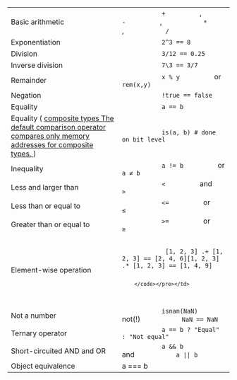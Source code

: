 <table>
<colgroup>
<col style="width: 50%" />
<col style="width: 50%" />
</colgroup>
<tbody>
<tr class="odd">
<td>Basic arithmetic</td>
<td><code>           +         </code> , <code>           -         </code> , <code>           *         </code> , <code>           /         </code></td>
</tr>
<tr class="even">
<td>Exponentiation</td>
<td><code>           2^3 == 8         </code></td>
</tr>
<tr class="odd">
<td>Division</td>
<td><code>           3/12 == 0.25         </code></td>
</tr>
<tr class="even">
<td>Inverse division</td>
<td><code>           7\3 == 3/7         </code></td>
</tr>
<tr class="odd">
<td>Remainder</td>
<td><code>           x % y         </code> or <code>           rem(x,y)         </code></td>
</tr>
<tr class="even">
<td>Negation</td>
<td><code>           !true == false         </code></td>
</tr>
<tr class="odd">
<td>Equality</td>
<td><code>           a == b         </code></td>
</tr>
<tr class="even">
<td>Equality ( <a href="#" class="tooltip">composite types <span> The default comparison operator compares only memory addresses for composite types. </span></a> )</td>
<td><code>           is(a, b) # done on bit level         </code></td>
</tr>
<tr class="odd">
<td>Inequality</td>
<td><code>           a != b         </code> or <code>           a ≠ b         </code></td>
</tr>
<tr class="even">
<td>Less and larger than</td>
<td><code>           &lt;         </code> and <code>           &gt;         </code></td>
</tr>
<tr class="odd">
<td>Less than or equal to</td>
<td><code>           &lt;=         </code> or <code>           ≤         </code></td>
</tr>
<tr class="even">
<td>Greater than or equal to</td>
<td><code>           &gt;=         </code> or <code>           ≥         </code></td>
</tr>
<tr class="odd">
<td>Element-wise operation</td>
<td><pre><code>          
            [1, 2, 3] .+ [1, 2, 3] == [2, 4, 6][1, 2, 3] .* [1, 2, 3] == [1, 4, 9]
          
        </code></pre></td>
</tr>
<tr class="even">
<td>Not a number</td>
<td><code>           isnan(NaN)         </code> not(!) <code>           NaN == NaN         </code></td>
</tr>
<tr class="odd">
<td>Ternary operator</td>
<td><code>           a == b ? &quot;Equal&quot; : &quot;Not equal&quot;         </code></td>
</tr>
<tr class="even">
<td>Short-circuited AND and OR</td>
<td><code>           a &amp;&amp; b         </code> and <code>           a || b         </code></td>
</tr>
<tr class="odd">
<td>Object equivalence</td>
<td>a === b</td>
</tr>
</tbody>
</table>
